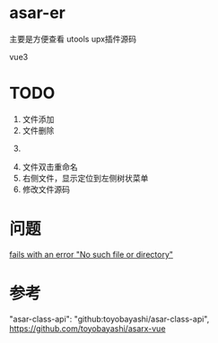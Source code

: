 # asar-er

主要是方便查看 utools upx插件源码


vue3 



# TODO
1. 文件添加
2. 文件删除
3. ~~~文件点击打包-或者自动备份源文件~~~
4. 文件双击重命名
5. 右侧文件，显示定位到左侧树状菜单
6. 修改文件源码



# 问题
[fails with an error "No such file or directory"](https://github.com/electron/asar/issues/37)


# 参考
"asar-class-api": "github:toyobayashi/asar-class-api",
https://github.com/toyobayashi/asarx-vue